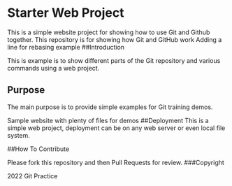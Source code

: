 # Starter Web Project

This is a simple website project for showing how to use Git and Github together.
This repository is for showing how Git and GitHub work
Adding a line for rebasing example
##Introduction

This is example is to show different parts of the Git repository and various commands using a web project.

## Purpose
The main purpose is to provide simple examples for Git training demos. 

Sample website with plenty of files for demos
##Deployment 
This is a simple web project, deployment can be on any web server or even local file system.

##How To Contribute

Please fork this repository and then Pull Requests for review.
###Copyright

2022 Git Practice
